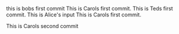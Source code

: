 
this is bobs first commit
This is Carols first commit. 
This is Teds first commit.
This is Alice's input
This is Carols first commit. 

This is Carols second commit